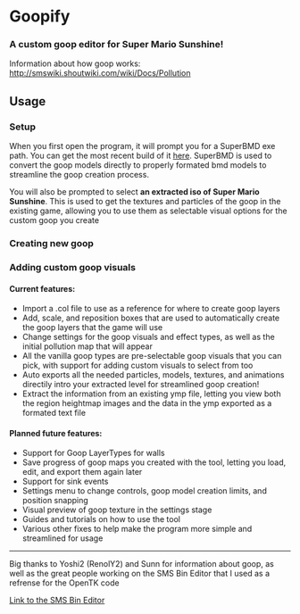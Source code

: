 # Goopify
### A custom goop editor for Super Mario Sunshine!
Information about how goop works: http://smswiki.shoutwiki.com/wiki/Docs/Pollution

## Usage
### Setup
When you first open the program, it will prompt you for a SuperBMD exe path. You can get the most recent build of it [here](https://github.com/RenolY2/SuperBMD/releases). SuperBMD is used to convert the goop models directly to properly formated bmd models to streamline the goop creation process.

You will also be prompted to select __an extracted iso of Super Mario Sunshine__. This is used to get the textures and particles of the goop in the existing game, allowing you to use them as selectable visual options for the custom goop you create

### Creating new goop


### Adding custom goop visuals

#### Current features:
* Import a .col file to use as a reference for where to create goop layers
* Add, scale, and reposition boxes that are used to automatically create the goop layers that the game will use
* Change settings for the goop visuals and effect types, as well as the initial pollution map that will appear
* All the vanilla goop types are pre-selectable goop visuals that you can pick, with support for adding custom visuals to select from too
* Auto exports all the needed particles, models, textures, and animations directily intro your extracted level for streamlined goop creation!
* Extract the information from an existing ymp file, letting you view both the region heightmap images and the data in the ymp exported as a formated text file

#### Planned future features:
* Support for Goop LayerTypes for walls
* Save progress of goop maps you created with the tool, letting you load, edit, and export them again later
* Support for sink events
* Settings menu to change controls, goop model creation limits, and position snapping
* Visual preview of goop texture in the settings stage
* Guides and tutorials on how to use the tool
* Various other fixes to help make the program more simple and streamlined for usage



---
Big thanks to Yoshi2 (RenolY2) and Sunn for information about goop, as well as the great people working on the SMS Bin Editor that I used as a refrense for the OpenTK code

[Link to the SMS Bin Editor](https://github.com/AugsEU/Bin-editor-improvements)
